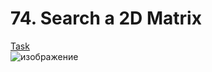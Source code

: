 # 74. Search a 2D Matrix
<a href = 'https://leetcode.com/problems/search-a-2d-matrix/description/?envType=problem-list-v2&envId=24giz09e'>Task</a>
<br>
![изображение](https://github.com/user-attachments/assets/c6c7af0f-c49a-4b1d-89ac-c2f44b7742b7)
